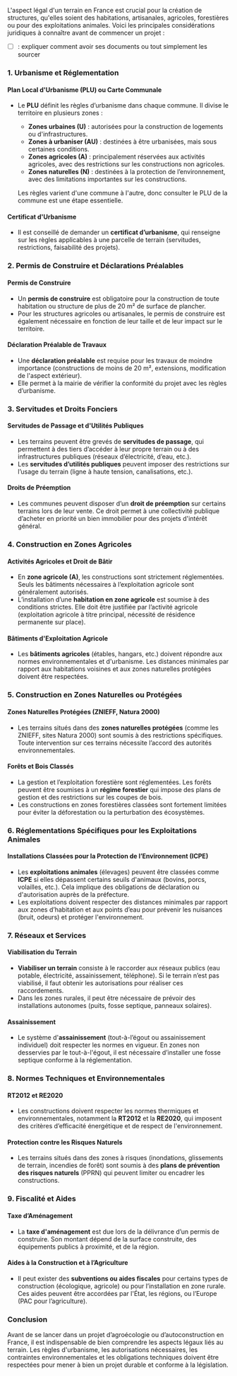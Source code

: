 L'aspect légal d'un terrain en France est crucial pour la création de structures, qu'elles soient des habitations, artisanales, agricoles, forestières ou pour des exploitations animales. Voici les principales considérations juridiques à connaître avant de commencer un projet :

-[ ] : expliquer comment avoir ses documents ou tout simplement les sourcer


### 1. **Urbanisme et Réglementation**
#### Plan Local d'Urbanisme (PLU) ou Carte Communale
- Le **PLU** définit les règles d’urbanisme dans chaque commune. Il divise le territoire en plusieurs zones :
  - **Zones urbaines (U)** : autorisées pour la construction de logements ou d'infrastructures.
  - **Zones à urbaniser (AU)** : destinées à être urbanisées, mais sous certaines conditions.
  - **Zones agricoles (A)** : principalement réservées aux activités agricoles, avec des restrictions sur les constructions non agricoles.
  - **Zones naturelles (N)** : destinées à la protection de l’environnement, avec des limitations importantes sur les constructions.
  
  Les règles varient d'une commune à l'autre, donc consulter le PLU de la commune est une étape essentielle.

#### Certificat d'Urbanisme
- Il est conseillé de demander un **certificat d’urbanisme**, qui renseigne sur les règles applicables à une parcelle de terrain (servitudes, restrictions, faisabilité des projets).

### 2. **Permis de Construire et Déclarations Préalables**
#### Permis de Construire
- Un **permis de construire** est obligatoire pour la construction de toute habitation ou structure de plus de 20 m² de surface de plancher.
- Pour les structures agricoles ou artisanales, le permis de construire est également nécessaire en fonction de leur taille et de leur impact sur le territoire.
  
#### Déclaration Préalable de Travaux
- Une **déclaration préalable** est requise pour les travaux de moindre importance (constructions de moins de 20 m², extensions, modification de l'aspect extérieur).
- Elle permet à la mairie de vérifier la conformité du projet avec les règles d’urbanisme.

### 3. **Servitudes et Droits Fonciers**
#### Servitudes de Passage et d'Utilités Publiques
- Les terrains peuvent être grevés de **servitudes de passage**, qui permettent à des tiers d’accéder à leur propre terrain ou à des infrastructures publiques (réseaux d’électricité, d’eau, etc.).
- Les **servitudes d’utilités publiques** peuvent imposer des restrictions sur l’usage du terrain (ligne à haute tension, canalisations, etc.).

#### Droits de Préemption
- Les communes peuvent disposer d’un **droit de préemption** sur certains terrains lors de leur vente. Ce droit permet à une collectivité publique d’acheter en priorité un bien immobilier pour des projets d'intérêt général.

### 4. **Construction en Zones Agricoles**
#### Activités Agricoles et Droit de Bâtir
- En **zone agricole (A)**, les constructions sont strictement réglementées. Seuls les bâtiments nécessaires à l’exploitation agricole sont généralement autorisés.
- L’installation d’une **habitation en zone agricole** est soumise à des conditions strictes. Elle doit être justifiée par l’activité agricole (exploitation agricole à titre principal, nécessité de résidence permanente sur place).

#### Bâtiments d'Exploitation Agricole
- Les **bâtiments agricoles** (étables, hangars, etc.) doivent répondre aux normes environnementales et d'urbanisme. Les distances minimales par rapport aux habitations voisines et aux zones naturelles protégées doivent être respectées.

### 5. **Construction en Zones Naturelles ou Protégées**
#### Zones Naturelles Protégées (ZNIEFF, Natura 2000)
- Les terrains situés dans des **zones naturelles protégées** (comme les ZNIEFF, sites Natura 2000) sont soumis à des restrictions spécifiques. Toute intervention sur ces terrains nécessite l’accord des autorités environnementales.

#### Forêts et Bois Classés
- La gestion et l’exploitation forestière sont réglementées. Les forêts peuvent être soumises à un **régime forestier** qui impose des plans de gestion et des restrictions sur les coupes de bois.
- Les constructions en zones forestières classées sont fortement limitées pour éviter la déforestation ou la perturbation des écosystèmes.

### 6. **Réglementations Spécifiques pour les Exploitations Animales**
#### Installations Classées pour la Protection de l’Environnement (ICPE)
- Les **exploitations animales** (élevages) peuvent être classées comme **ICPE** si elles dépassent certains seuils d'animaux (bovins, porcs, volailles, etc.). Cela implique des obligations de déclaration ou d'autorisation auprès de la préfecture.
- Les exploitations doivent respecter des distances minimales par rapport aux zones d’habitation et aux points d’eau pour prévenir les nuisances (bruit, odeurs) et protéger l'environnement.

### 7. **Réseaux et Services**
#### Viabilisation du Terrain
- **Viabiliser un terrain** consiste à le raccorder aux réseaux publics (eau potable, électricité, assainissement, téléphone). Si le terrain n’est pas viabilisé, il faut obtenir les autorisations pour réaliser ces raccordements.
- Dans les zones rurales, il peut être nécessaire de prévoir des installations autonomes (puits, fosse septique, panneaux solaires).

#### Assainissement
- Le système d'**assainissement** (tout-à-l’égout ou assainissement individuel) doit respecter les normes en vigueur. En zones non desservies par le tout-à-l'égout, il est nécessaire d’installer une fosse septique conforme à la réglementation.

### 8. **Normes Techniques et Environnementales**
#### RT2012 et RE2020
- Les constructions doivent respecter les normes thermiques et environnementales, notamment la **RT2012** et la **RE2020**, qui imposent des critères d’efficacité énergétique et de respect de l'environnement.

#### Protection contre les Risques Naturels
- Les terrains situés dans des zones à risques (inondations, glissements de terrain, incendies de forêt) sont soumis à des **plans de prévention des risques naturels** (PPRN) qui peuvent limiter ou encadrer les constructions.

### 9. **Fiscalité et Aides**
#### Taxe d’Aménagement
- La **taxe d'aménagement** est due lors de la délivrance d’un permis de construire. Son montant dépend de la surface construite, des équipements publics à proximité, et de la région.

#### Aides à la Construction et à l’Agriculture
- Il peut exister des **subventions ou aides fiscales** pour certains types de construction (écologique, agricole) ou pour l’installation en zone rurale. Ces aides peuvent être accordées par l'État, les régions, ou l’Europe (PAC pour l’agriculture).

### Conclusion
Avant de se lancer dans un projet d’agroécologie ou d’autoconstruction en France, il est indispensable de bien comprendre les aspects légaux liés au terrain. Les règles d'urbanisme, les autorisations nécessaires, les contraintes environnementales et les obligations techniques doivent être respectées pour mener à bien un projet durable et conforme à la législation.
